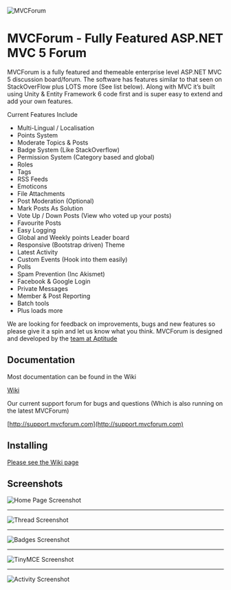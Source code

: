 ![MVCForum](http://support.mvcforum.com/installer/content/images/logo.png)

MVCForum - Fully Featured ASP.NET MVC 5 Forum
========

MVCForum is a fully featured and themeable enterprise level ASP.NET MVC 5 discussion board/forum. The software has features similar to that seen on StackOverFlow plus LOTS more (See list below). Along with MVC it’s built using Unity & Entity Framework 6 code first and is super easy to extend and add your own features.

Current Features Include

- Multi-Lingual / Localisation
- Points System
- Moderate Topics & Posts
- Badge System (Like StackOverflow)
- Permission System (Category based and global)
- Roles
- Tags
- RSS Feeds
- Emoticons
- File Attachments
- Post Moderation (Optional)
- Mark Posts As Solution
- Vote Up / Down Posts (View who voted up your posts)
- Favourite Posts
- Easy Logging
- Global and Weekly points Leader board
- Responsive (Bootstrap driven) Theme
- Latest Activity
- Custom Events (Hook into them easily)
- Polls
- Spam Prevention (Inc Akismet)
- Facebook & Google Login
- Private Messages
- Member & Post Reporting 
- Batch tools
- Plus loads more

We are looking for feedback on improvements, bugs and new features so please give it a spin and let us know what you think. MVCForum is designed and developed by the [team at Aptitude](https://www.aptitude.co.uk)

## Documentation ##

Most documentation can be found in the Wiki

[Wiki](https://github.com/leen3o/mvcforum/wiki)

Our current support forum for bugs and questions (Which is also running on the latest MVCForum)

[http://support.mvcforum.com](http://support.mvcforum.com)

## Installing ##

[Please see the Wiki page](https://github.com/leen3o/mvcforum/wiki/Installing)

## Screenshots ##

![Home Page Screenshot](http://www.mvcforum.com/img/screens/homepage.png)

----------

![Thread Screenshot](http://www.mvcforum.com/img/screens/thread.png)

----------

![Badges Screenshot](http://www.mvcforum.com/img/screens/badges.png)

----------

![TinyMCE Screenshot](http://www.mvcforum.com/img/screens/tinymce.png)

----------

![Activity Screenshot](http://www.mvcforum.com/img/screens/activity.png)
